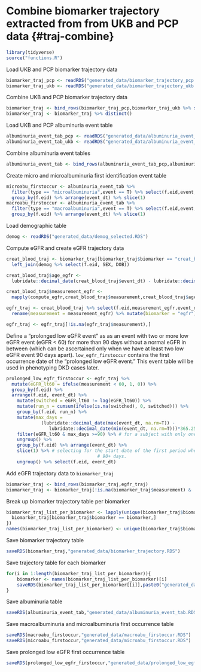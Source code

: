# Combine biomarker trajectory extracted from from UKB and PCP data {#traj-combine}




```r
library(tidyverse)
source("functions.R")
```

Load UKB and PCP biomarker trajectory data

```r
biomarker_traj_pcp <- readRDS("generated_data/biomarker_trajectory_pcp.RDS")
biomarker_traj_ukb <- readRDS("generated_data/biomarker_trajectory_ukb.RDS")
```

Combine UKB and PCP biomarker trajectory data

```r
biomarker_traj <- bind_rows(biomarker_traj_pcp,biomarker_traj_ukb %>% select(-visit))
biomarker_traj <- biomarker_traj %>% distinct()
```

Load UKB and PCP albuminuria event table

```r
albuminuria_event_tab_pcp <- readRDS("generated_data/albuminuria_event_tab_pcp.RDS")
albuminuria_event_tab_ukb <- readRDS("generated_data/albuminuria_event_tab_ukb.RDS")
```

Combine albuminuria event tables

```r
albuminuria_event_tab <- bind_rows(albuminuria_event_tab_pcp,albuminuria_event_tab_ukb) %>% distinct()
```

Create micro and microalbuminuria first identification event table

```r
microabu_firstoccur <- albuminuria_event_tab %>% 
  filter(type == "microalbuminuria",event == T) %>% select(f.eid,event,event_dt) %>%
  group_by(f.eid) %>% arrange(event_dt) %>% slice(1)
macroabu_firstoccur <- albuminuria_event_tab %>% 
  filter(type == "macroalbuminuria",event == T) %>% select(f.eid,event,event_dt) %>%
  group_by(f.eid) %>% arrange(event_dt) %>% slice(1)
```

Load demographic table

```r
demog <- readRDS("generated_data/demog_selected.RDS")
```

Compute eGFR and create eGFR trajectory data

```r
creat_blood_traj <- biomarker_traj[biomarker_traj$biomarker == "creat_blood",] %>%
  left_join(demog %>% select(f.eid, SEX, DOB))

creat_blood_traj$age_egfr <-
  lubridate::decimal_date(creat_blood_traj$event_dt) - lubridate::decimal_date(creat_blood_traj$DOB)

creat_blood_traj$measurement_egfr <-
  mapply(compute_egfr,creat_blood_traj$measurement,creat_blood_traj$age_egfr,creat_blood_traj$SEX)

egfr_traj <- creat_blood_traj %>% select(f.eid,measurement_egfr,event_dt) %>%
  rename(measurement = measurement_egfr) %>% mutate(biomarker = "egfr")

egfr_traj <- egfr_traj[!is.na(egfr_traj$measurement),]
```

Define a “prolonged low eGFR event” as as an event with two or more low eGFR event (eGFR < 60) for more than 90 days without a normal eGFR in between (which can be ascertained only when we have at least two low eGFR event 90 days apart). `low_egfr_firstoccur` contains the first occurrence date of the “prolonged low eGFR event.” This event table will be used in phenotyping DKD cases later.

```r
prolonged_low_egfr_firstoccur <- egfr_traj %>% 
  mutate(eGFR_lt60 = ifelse(measurement < 60, 1, 0)) %>%
  group_by(f.eid) %>%
  arrange(f.eid, event_dt) %>%
    mutate(switched = eGFR_lt60 != lag(eGFR_lt60)) %>%
    mutate(run_n = cumsum(ifelse(is.na(switched), 0, switched))) %>%
    group_by(f.eid, run_n) %>% 
    mutate(max_days = 
             (lubridate::decimal_date(max(event_dt, na.rm=T)) - 
                lubridate::decimal_date(min(event_dt, na.rm=T)))*365.25) %>%
    filter(eGFR_lt60 & max_days >=90) %>% # for a subject with only one event of egfr < 60, then we would have max_days = 0
    ungroup() %>% 
    group_by(f.eid) %>% arrange(event_dt) %>%
    slice(1) %>% # selecting for the start date of the first period where a subject had egfr level less 60 for 
                                  # 90+ days.
    ungroup() %>% select(f.eid, event_dt)
```

Add eGFR trajectory data to `biomarker_traj`

```r
biomarker_traj <- bind_rows(biomarker_traj,egfr_traj)
biomarker_traj <- biomarker_traj[!is.na(biomarker_traj$measurement) & !is.na(biomarker_traj$event_dt),]
```

Break up biomarker trajectory table per biomarker

```r
biomarker_traj_list_per_biomarker <- lapply(unique(biomarker_traj$biomarker),function(biomarker){
  biomarker_traj[biomarker_traj$biomarker == biomarker,]
})
names(biomarker_traj_list_per_biomarker) <- unique(biomarker_traj$biomarker)
```

Save biomarker trajectory table

```r
saveRDS(biomarker_traj,"generated_data/biomarker_trajectory.RDS")
```

Save trajectory table for each biomarker

```r
for(i in 1:length(biomarker_traj_list_per_biomarker)){
    biomarker <- names(biomarker_traj_list_per_biomarker)[i]
    saveRDS(biomarker_traj_list_per_biomarker[[i]],paste0("generated_data/","trajectory_",biomarker,".RDS"))
}
```

Save albuminuria table

```r
saveRDS(albuminuria_event_tab,"generated_data/albuminuria_event_tab.RDS")
```

Save macroalbuminuria and microalbuminuria first occurrence table

```r
saveRDS(macroabu_firstoccur,"generated_data/macroabu_firstoccur.RDS")
saveRDS(microabu_firstoccur,"generated_data/microabu_firstoccur.RDS")
```

Save prolonged low eGFR first occurrence table

```r
saveRDS(prolonged_low_egfr_firstoccur,"generated_data/prolonged_low_egfr_firstoccur.RDS")
```









